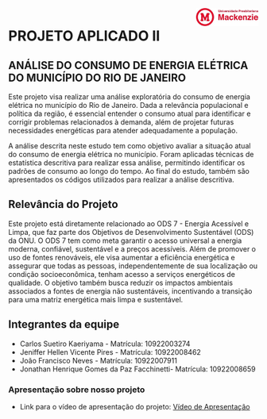 <img src="https://github.com/Rogerio-mack/GCF/raw/main/GCF_files/Mackenzie.jpg" width="25%" align="right"/>

# PROJETO APLICADO II

## ANÁLISE DO CONSUMO DE ENERGIA ELÉTRICA DO MUNICÍPIO DO RIO DE JANEIRO

Este projeto visa realizar uma análise exploratória do consumo de energia elétrica no município do Rio de Janeiro. Dada a relevância populacional e política da região, é essencial entender o consumo atual para identificar e corrigir problemas relacionados à demanda, além de projetar futuras necessidades energéticas para atender adequadamente a população.

A análise descrita neste estudo tem como objetivo avaliar a situação atual do consumo de energia elétrica no município. Foram aplicadas técnicas de estatística descritiva para realizar essa análise, permitindo identificar os padrões de consumo ao longo do tempo. Ao final do estudo, também são apresentados os códigos utilizados para realizar a análise descritiva.

## Relevância do Projeto

Este projeto está diretamente relacionado ao ODS 7 - Energia Acessível e Limpa, que faz parte dos Objetivos de Desenvolvimento Sustentável (ODS) da ONU. O ODS 7 tem como meta garantir o acesso universal a energia moderna, confiável, sustentável e a preços acessíveis. Além de promover o uso de fontes renováveis, ele visa aumentar a eficiência energética e assegurar que todas as pessoas, independentemente de sua localização ou condição socioeconômica, tenham acesso a serviços energéticos de qualidade. O objetivo também busca reduzir os impactos ambientais associados a fontes de energia não sustentáveis, incentivando a transição para uma matriz energética mais limpa e sustentável.


## Integrantes da equipe

- Carlos Suetiro Kaeriyama - Matrícula: 10922003274
- Jeniffer Hellen Vicente Pires - Matrícula: 10922008462
- João Francisco Neves - Matrícula: 10922007911
- Jonathan Henrique Gomes da Paz Facchinetti- Matrícula: 10922008659

### Apresentação sobre nosso projeto

- Link para o vídeo de apresentação do projeto: [Vídeo de Apresentação](https://www.youtube.com/watch?v=zJkmcigNQno)
